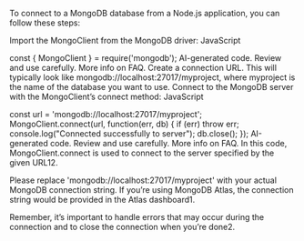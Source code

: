 To connect to a MongoDB database from a Node.js application, you can follow these steps:

Import the MongoClient from the MongoDB driver:
JavaScript

const { MongoClient } = require('mongodb');
AI-generated code. Review and use carefully. More info on FAQ.
Create a connection URL. This will typically look like mongodb://localhost:27017/myproject, where myproject is the name of the database you want to use.
Connect to the MongoDB server with the MongoClient’s connect method:
JavaScript

const url = 'mongodb://localhost:27017/myproject';
MongoClient.connect(url, function(err, db) {
  if (err) throw err;
  console.log("Connected successfully to server");
  db.close();
});
AI-generated code. Review and use carefully. More info on FAQ.
In this code, MongoClient.connect is used to connect to the server specified by the given URL12.

Please replace 'mongodb://localhost:27017/myproject' with your actual MongoDB connection string. If you’re using MongoDB Atlas, the connection string would be provided in the Atlas dashboard1.

Remember, it’s important to handle errors that may occur during the connection and to close the connection when you’re done2.